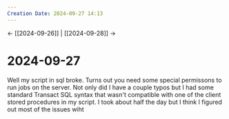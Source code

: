 ```yaml
---
Creation Date: 2024-09-27 14:13
---
```


<- [[2024-09-26]] | [[2024-09-28]]  ->

# 2024-09-27
Well my script in sql broke. Turns out you need some special permissons to run jobs on the server. Not only did I have a couple typos but I had some standard Transact SQL syntax that wasn't compatible with one of the client stored procedures in my script. I took about half the day but I think I figured out most of the issues wiht
